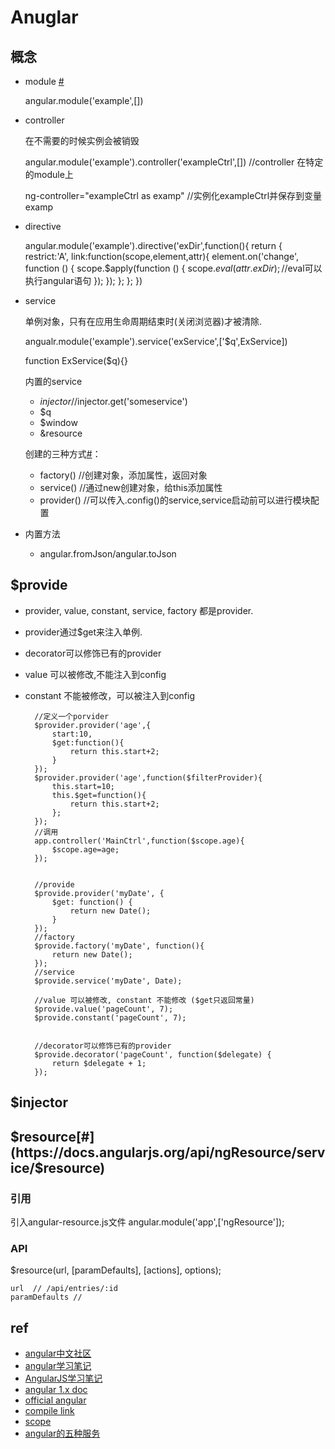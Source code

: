 # Anuglar


## 概念

+ module [#](https://docs.angularjs.org/api/ng/type/angular.Module)
   
    angular.module('example',[])
    
+ controller

    在不需要的时候实例会被销毁

    angular.module('example').controller('exampleCtrl',[]) //controller 在特定的module上
    
    ng-controller="exampleCtrl as examp"  //实例化exampleCtrl并保存到变量examp
    
+ directive

    angular.module('example').directive('exDir',function(){
        return {
            restrict:'A',
            link:function(scope,element,attr){
                element.on('change', function () {
					scope.$apply(function () {
						scope.$eval(attr.exDir); //$eval可以执行angular语句
					});
				});
            };
        };
    })
    
+ service
   
    单例对象，只有在应用生命周期结束时(关闭浏览器)才被清除.
   
    angualr.module('example').service('exService',['$q',ExService])
    
    function ExService($q){}

    内置的service
    - $injector //$injector.get('someservice')
    - $q
    - $window
    - &resource
    
    创建的三种方式[#](http://www.oschina.net/translate/angularjs-factory-vs-service-vs-provider)：
    - factory()  //创建对象，添加属性，返回对象
    - service()  //通过new创建对象，给this添加属性
    - provider()  //可以传入.config()的service,service启动前可以进行模块配置

+ 内置方法

    - angular.fromJson/angular.toJson

## $provide

+ provider, value, constant, service, factory 都是provider.
+ provider通过$get来注入单例.
+ decorator可以修饰已有的provider
+ value 可以被修改,不能注入到config
+ constant 不能被修改，可以被注入到config


        //定义一个porvider
        $provider.provider('age',{
            start:10,
            $get:function(){
                return this.start+2;
            }
        });
        $provider.provider('age',function($filterProvider){
            this.start=10;
            this.$get=function(){
                return this.start+2;
            };
        });
        //调用
        app.controller('MainCtrl',function($scope.age){
            $scope.age=age;
        });


        //provide
        $provide.provider('myDate', {
            $get: function() {
                return new Date();
            }
        });
        //factory
        $provide.factory('myDate', function(){
            return new Date();
        });
        //service
        $provide.service('myDate', Date);

        //value 可以被修改, constant 不能修改 ($get只返回常量)
        $provide.value('pageCount', 7);
        $provide.constant('pageCount', 7);
        

        //decorator可以修饰已有的provider
        $provide.decorator('pageCount', function($delegate) {
            return $delegate + 1;
        });


## $injector



## $resource[#](https://docs.angularjs.org/api/ngResource/service/$resource)

### 引用
引入angular-resource.js文件
angular.module('app',['ngResource']);

### API 
$resource(url, [paramDefaults], [actions], options);

    url  // /api/entries/:id
    paramDefaults //

## ref

+ [angular中文社区](http://angularjs.cn/tag/AngularJS)
+ [angular学习笔记](http://www.cnblogs.com/liulangmao/tag/angular/default.html?page=4)
+ [AngularJS学习笔记](https://www.zouyesheng.com/angular.html)
+ [angular 1.x doc](http://devdocs.io/angularjs~1.5/api/ng/function/angular.foreach)
+ [official angular](https://code.angularjs.org/1.3.20/docs/api/ng/service/$document)
+ [compile link](http://www.cnblogs.com/liulangmao/p/3980256.html) 
+ [scope](http://www.cnblogs.com/liulangmao/p/3990720.html)
+ [angular的五种服务](http://www.cnblogs.com/liulangmao/p/4078246.html)